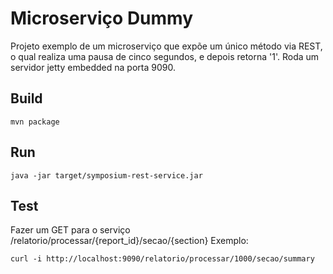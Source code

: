 # Microserviço Dummy

Projeto exemplo de um microserviço que expõe um único método via REST, o qual realiza uma pausa de cinco segundos, e depois retorna '1'. Roda um servidor jetty embedded na porta 9090.

## Build

    mvn package

## Run

    java -jar target/symposium-rest-service.jar

## Test

Fazer um GET para o serviço /relatorio/processar/{report_id}/secao/{section}
Exemplo:

    curl -i http://localhost:9090/relatorio/processar/1000/secao/summary

